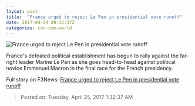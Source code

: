 ```yaml
---
layout: post
title:  "France urged to reject Le Pen in presidential vote runoff"
date: 2017-04-24 20:32:37Z
categories: cnn-com-world
---
```


![France urged to reject Le Pen in presidential vote runoff](http://i2.cdn.cnn.com/cnnnext/dam/assets/170424141134-lepen-macron-split-super-tease.jpeg)

France's defeated political establishment has begun to rally against the far-right leader Marine Le Pen as she goes head-to-head against political novice Emmanuel Macron in the final race for the French presidency.


Full story on F3News: [France urged to reject Le Pen in presidential vote runoff](http://www.f3nws.com/n/GxAugF)

> Posted on: Tuesday, April 25, 2017 1:32:37 AM
